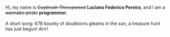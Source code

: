 Hi, my name is ~~Guybrush Threepwood~~ **Luciano Federico Pereira**, and I am a ~~wannabe pirate~~ **programmer**.<br><br>A short song: 678 bounty of doubloons gleams in the sun, a treasure hunt has just begun! Arrr!
